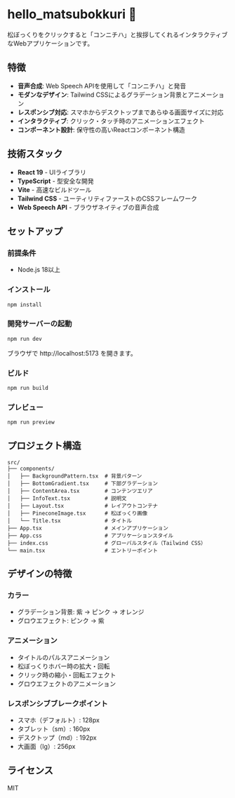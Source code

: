 # hello_matsubokkuri 🌲

松ぼっくりをクリックすると「コンニチハ」と挨拶してくれるインタラクティブなWebアプリケーションです。

## 特徴

- **音声合成**: Web Speech APIを使用して「コンニチハ」と発音
- **モダンなデザイン**: Tailwind CSSによるグラデーション背景とアニメーション
- **レスポンシブ対応**: スマホからデスクトップまであらゆる画面サイズに対応
- **インタラクティブ**: クリック・タッチ時のアニメーションエフェクト
- **コンポーネント設計**: 保守性の高いReactコンポーネント構造

## 技術スタック

- **React 19** - UIライブラリ
- **TypeScript** - 型安全な開発
- **Vite** - 高速なビルドツール
- **Tailwind CSS** - ユーティリティファーストのCSSフレームワーク
- **Web Speech API** - ブラウザネイティブの音声合成

## セットアップ

### 前提条件

- Node.js 18以上

### インストール

```bash
npm install
```

### 開発サーバーの起動

```bash
npm run dev
```

ブラウザで http://localhost:5173 を開きます。

### ビルド

```bash
npm run build
```

### プレビュー

```bash
npm run preview
```

## プロジェクト構造

```
src/
├── components/
│   ├── BackgroundPattern.tsx  # 背景パターン
│   ├── BottomGradient.tsx     # 下部グラデーション
│   ├── ContentArea.tsx        # コンテンツエリア
│   ├── InfoText.tsx           # 説明文
│   ├── Layout.tsx             # レイアウトコンテナ
│   ├── PineconeImage.tsx      # 松ぼっくり画像
│   └── Title.tsx              # タイトル
├── App.tsx                    # メインアプリケーション
├── App.css                    # アプリケーションスタイル
├── index.css                  # グローバルスタイル（Tailwind CSS）
└── main.tsx                   # エントリーポイント
```

## デザインの特徴

### カラー

- グラデーション背景: 紫 → ピンク → オレンジ
- グロウエフェクト: ピンク → 紫

### アニメーション

- タイトルのパルスアニメーション
- 松ぼっくりホバー時の拡大・回転
- クリック時の縮小・回転エフェクト
- グロウエフェクトのアニメーション

### レスポンシブブレークポイント

- スマホ（デフォルト）: 128px
- タブレット（sm）: 160px
- デスクトップ（md）: 192px
- 大画面（lg）: 256px

## ライセンス

MIT
